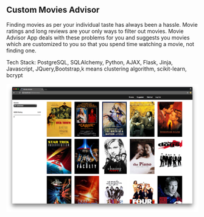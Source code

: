 ## Custom Movies Advisor

Finding movies as per your individual taste has always been a hassle. Movie ratings and long reviews are your only ways to filter out movies.
Movie Advisor App deals with these problems for you and suggests you movies which are customized to you so that you spend time watching a movie, not finding one.

Tech Stack:
PostgreSQL, SQLAlchemy, Python, AJAX, Flask, Jinja, Javascript, JQuery,Bootstrap,k means clustering algorithm, scikit-learn, bcrypt


<img src="static/images/browse_page.png">


